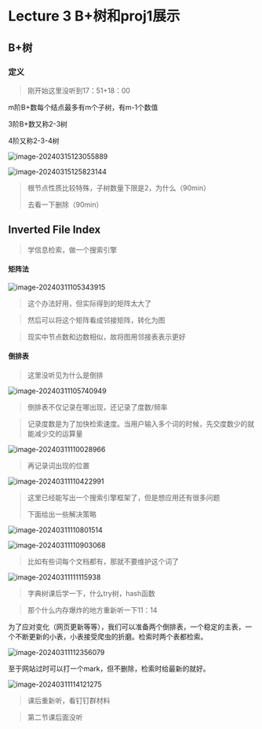 # Lecture 3	B+树和proj1展示

## B+树



### 定义

> 刚开始这里没听到17：51+18：00

m阶B+数每个结点最多有m个子树，有m-1个数值

3阶B+数又称2-3树

4阶又称2-3-4树



![image-20240315123055889](https://raw.githubusercontent.com/RimLutienpeist/image-hosting/main/image-20240315123055889.png)

![image-20240315125823144](https://raw.githubusercontent.com/RimLutienpeist/image-hosting/main/image-20240315125823144.png)

> 根节点性质比较特殊，子树数量下限是2，为什么（90min）
>
> 去看一下删除（90min）



## Inverted File Index

> 学信息检索，做一个搜索引擎

#### 矩阵法

![image-20240311105343915](https://raw.githubusercontent.com/RimLutienpeist/image-hosting/main/image-20240311105343915.png)

> 这个办法好用，但实际得到的矩阵太大了

> 然后可以将这个矩阵看成邻接矩阵，转化为图

> 现实中节点数和边数相似，故将图用邻接表表示更好

#### 倒排表

> 这里没听见为什么是倒排

![image-20240311105740949](https://raw.githubusercontent.com/RimLutienpeist/image-hosting/main/image-20240311105740949.png)

> 倒排表不仅记录在哪出现，还记录了度数/频率

> 记录度数是为了加快检索速度。当用户输入多个词的时候，先交度数少的就能减少交的运算量

![image-20240311110028966](https://raw.githubusercontent.com/RimLutienpeist/image-hosting/main/image-20240311110028966.png)

> 再记录词出现的位置

<img src="https://raw.githubusercontent.com/RimLutienpeist/image-hosting/main/image-20240311110422991.png" alt="image-20240311110422991"  />

> 这里已经能写出一个搜索引擎框架了，但是想应用还有很多问题
>
> 下面给出一些解决策略

![image-20240311110801514](https://raw.githubusercontent.com/RimLutienpeist/image-hosting/main/image-20240311110801514.png)

![image-20240311110903068](https://raw.githubusercontent.com/RimLutienpeist/image-hosting/main/image-20240311110903068.png)

> 比如有些词每个文档都有，那就不要维护这个词了

![image-20240311111115938](https://raw.githubusercontent.com/RimLutienpeist/image-hosting/main/image-20240311111115938.png)

> 字典树课后学一下，什么try树，hash函数

> 那个什么内存爆炸的地方重新听一下11：14

为了应对变化（网页更新等等），我们可以准备两个倒排表，一个稳定的主表，一个不断更新的小表，小表接受爬虫的折磨。检索时两个表都检索。

![image-20240311112356079](https://raw.githubusercontent.com/RimLutienpeist/image-hosting/main/image-20240311112356079.png)

至于网站过时可以打一个mark，但不删除，检索时给最新的就好。

![image-20240311114121275](https://raw.githubusercontent.com/RimLutienpeist/image-hosting/main/image-20240311114121275.png)

> 课后重新听，看钉钉群材料

> 第二节课后面没听